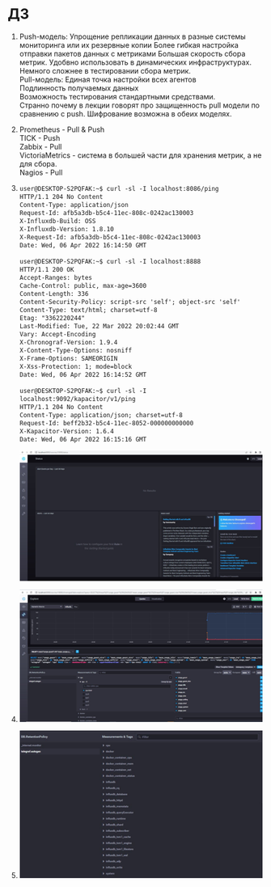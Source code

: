 # ДЗ


1.  
    Push-модель:
        Упрощение репликации данных в разные системы мониторинга или их резервные копии 
        Более гибкая настройка отправки пакетов данных с  метриками 
        Большая скорость сбора метрик.
        Удобвно использовать в динамических инфраструктурах.
        Немного сложнее в тестировании сбора метрик.   
    Pull-модель:
        Единая точка настройки всех агентов   
        Подлинность получаемых данных   
        Возможность тестирования стандартными средствами.   
        Странно почему в лекции говорят про защищенность pull модели по сравнению с push. Шифрование возможна в обеих моделях.   
1.
    Prometheus - Pull & Push  
    TICK - Push  
    Zabbix - Pull  
    VictoriaMetrics - система в большей части для хранения метрик, а не для сбора.  
    Nagios - Pull  
1.   
    ```
    user@DESKTOP-S2PQFAK:~$ curl -sl -I localhost:8086/ping
    HTTP/1.1 204 No Content
    Content-Type: application/json
    Request-Id: afb5a3db-b5c4-11ec-808c-0242ac130003
    X-Influxdb-Build: OSS
    X-Influxdb-Version: 1.8.10
    X-Request-Id: afb5a3db-b5c4-11ec-808c-0242ac130003
    Date: Wed, 06 Apr 2022 16:14:50 GMT

    user@DESKTOP-S2PQFAK:~$ curl -sl -I localhost:8888
    HTTP/1.1 200 OK
    Accept-Ranges: bytes
    Cache-Control: public, max-age=3600
    Content-Length: 336
    Content-Security-Policy: script-src 'self'; object-src 'self'
    Content-Type: text/html; charset=utf-8
    Etag: "3362220244"
    Last-Modified: Tue, 22 Mar 2022 20:02:44 GMT
    Vary: Accept-Encoding
    X-Chronograf-Version: 1.9.4
    X-Content-Type-Options: nosniff
    X-Frame-Options: SAMEORIGIN
    X-Xss-Protection: 1; mode=block
    Date: Wed, 06 Apr 2022 16:14:52 GMT

    user@DESKTOP-S2PQFAK:~$ curl -sl -I localhost:9092/kapacitor/v1/ping
    HTTP/1.1 204 No Content
    Content-Type: application/json; charset=utf-8
    Request-Id: beff2b32-b5c4-11ec-8052-000000000000
    X-Kapacitor-Version: 1.6.4
    Date: Wed, 06 Apr 2022 16:15:16 GMT

    ```
    ![screnshot3](./3.JPG "screnshot3")
 

1.  ![screnshot4](./4.JPG "screnshot4")

1.   ![screnshot5](./5.JPG "screnshot5")
